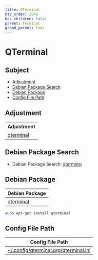 ```yaml
---
title: QTerminal
nav_order: 3048
has_children: false
parent: Terminal
grand_parent: Tool
---
```



# QTerminal


## Subject

* [Adjustment](#adjustment)
* [Debian Package Search](#debian-package-search)
* [Debian Package](#debian-package)
* [Config File Path](#config-file-path)


## Adjustment

| Adjustment |
| --- |
| [qterminal](https://github.com/samwhelp/debian-adjustment/tree/main/prototype/tool/qterminal) |


## Debian Package Search

* Debian Package Search: [qterminal](https://packages.debian.org/search?searchon=names&keywords=qterminal)


## Debian Package

| Debian Package |
| --- |
| [qterminal](https://packages.debian.org/stable/qterminal) |

``` sh
sudo apt-get install qterminal
```


## Config File Path

| Config File Path |
| --- |
| [~/.config/qterminal.org/qterminal.ini](https://github.com/samwhelp/debian-adjustment/blob/main/prototype/tool/qterminal/asset/overlay/etc/skel/.config/qterminal.org/qterminal.ini) |
